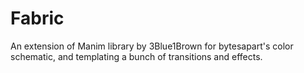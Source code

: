 # Fabric
An extension of Manim library by 3Blue1Brown for bytesapart's color schematic, and templating a bunch of transitions and effects.

